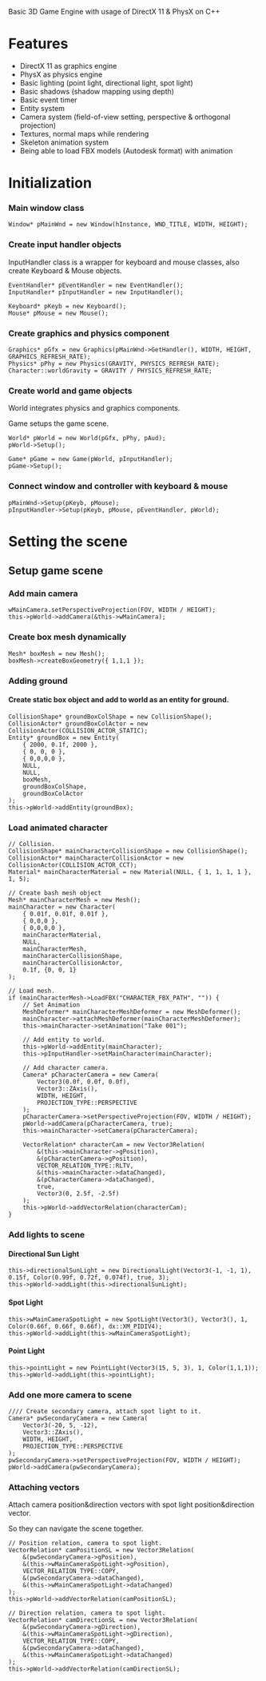 Basic 3D Game Engine with usage of DirectX 11 &amp; PhysX on C++

# Features
- DirectX 11 as graphics engine
- PhysX as physics engine
- Basic lighting (point light, directional light, spot light)
- Basic shadows (shadow mapping using depth)
- Basic event timer
- Entity system
- Camera system (field-of-view setting, perspective & orthogonal projection)
- Textures, normal maps while rendering
- Skeleton animation system
- Being able to load FBX models (Autodesk format) with animation

# Initialization
### Main window class
```
Window* pMainWnd = new Window(hInstance, WND_TITLE, WIDTH, HEIGHT);
```

### Create input handler objects
InputHandler class is a wrapper for keyboard and mouse classes, also create Keyboard & Mouse objects.
```
EventHandler* pEventHandler = new EventHandler();
InputHandler* pInputHandler = new InputHandler();

Keyboard* pKeyb = new Keyboard();
Mouse* pMouse = new Mouse();
```

### Create graphics and physics component
```
Graphics* pGfx = new Graphics(pMainWnd->GetHandler(), WIDTH, HEIGHT, GRAPHICS_REFRESH_RATE);
Physics* pPhy = new Physics(GRAVITY, PHYSICS_REFRESH_RATE);
Character::worldGravity = GRAVITY / PHYSICS_REFRESH_RATE;
```

### Create world and game objects
World integrates physics and graphics components.

Game setups the game scene.
```
World* pWorld = new World(pGfx, pPhy, pAud);
pWorld->Setup();

Game* pGame = new Game(pWorld, pInputHandler);
pGame->Setup();
```

### Connect window and controller with keyboard & mouse
```
pMainWnd->Setup(pKeyb, pMouse);
pInputHandler->Setup(pKeyb, pMouse, pEventHandler, pWorld);
```

# Setting the scene
## Setup game scene

### Add main camera
```
wMainCamera.setPerspectiveProjection(FOV, WIDTH / HEIGHT);
this->pWorld->addCamera(&this->wMainCamera);
```

### Create box mesh dynamically
```
Mesh* boxMesh = new Mesh();
boxMesh->createBoxGeometry({ 1,1,1 });
```

### Adding ground
#### Create static box object and add to world as an entity for ground.
```
CollisionShape* groundBoxColShape = new CollisionShape();
CollisionActor* groundBoxColActor = new CollisionActor(COLLISION_ACTOR_STATIC);
Entity* groundBox = new Entity(
	{ 2000, 0.1f, 2000 },
	{ 0, 0, 0 },
	{ 0,0,0,0 },
	NULL,
	NULL,
	boxMesh,
	groundBoxColShape,
	groundBoxColActor
);
this->pWorld->addEntity(groundBox);
```

### Load animated character
```
// Collision.
CollisionShape* mainCharacterCollisionShape = new CollisionShape();
CollisionActor* mainCharacterCollisionActor = new CollisionActor(COLLISION_ACTOR_CCT);
Material* mainCharacterMaterial = new Material(NULL, { 1, 1, 1, 1 }, 1, 5);

// Create bash mesh object
Mesh* mainCharacterMesh = new Mesh();
mainCharacter = new Character(
	{ 0.01f, 0.01f, 0.01f },
	{ 0,0,0 },
	{ 0,0,0,0 },
	mainCharacterMaterial,
	NULL,
	mainCharacterMesh,
	mainCharacterCollisionShape,
	mainCharacterCollisionActor,
	0.1f, {0, 0, 1}
);

// Load mesh.
if (mainCharacterMesh->LoadFBX("CHARACTER_FBX_PATH", "")) {
	// Set Animation
	MeshDeformer* mainCharacterMeshDeformer = new MeshDeformer();
	mainCharacter->attachMeshDeformer(mainCharacterMeshDeformer);
	this->mainCharacter->setAnimation("Take 001");

	// Add entity to world.
	this->pWorld->addEntity(mainCharacter);
	this->pInputHandler->setMainCharacter(mainCharacter);

	// Add character camera.
	Camera* pCharacterCamera = new Camera(
		Vector3(0.0f, 0.0f, 0.0f),
		Vector3::ZAxis(),
		WIDTH, HEIGHT,
		PROJECTION_TYPE::PERSPECTIVE
	);
	pCharacterCamera->setPerspectiveProjection(FOV, WIDTH / HEIGHT);
	pWorld->addCamera(pCharacterCamera, true);
	this->mainCharacter->setCamera(pCharacterCamera);

	VectorRelation* characterCam = new Vector3Relation(
		&(this->mainCharacter->gPosition),
		&(pCharacterCamera->gPosition),
		VECTOR_RELATION_TYPE::RLTV,
		&(this->mainCharacter->dataChanged),
		&(pCharacterCamera->dataChanged),
		true,
		Vector3(0, 2.5f, -2.5f)
	);
	this->pWorld->addVectorRelation(characterCam);
}
```

### Add lights to scene
#### Directional Sun Light
```
this->directionalSunLight = new DirectionalLight(Vector3(-1, -1, 1), 0.15f, Color(0.99f, 0.72f, 0.074f), true, 3);
this->pWorld->addLight(this->directionalSunLight);
```

#### Spot Light
```
this->wMainCameraSpotLight = new SpotLight(Vector3(), Vector3(), 1, Color(0.66f, 0.66f, 0.66f), dx::XM_PIDIV4);
this->pWorld->addLight(this->wMainCameraSpotLight);
```

#### Point Light
```
this->pointLight = new PointLight(Vector3(15, 5, 3), 1, Color(1,1,1));
this->pWorld->addLight(this->pointLight);
```

### Add one more camera to scene
```
//// Create secondary camera, attach spot light to it.
Camera* pwSecondaryCamera = new Camera(
	Vector3(-20, 5, -12),
	Vector3::ZAxis(),
	WIDTH, HEIGHT,
	PROJECTION_TYPE::PERSPECTIVE
);
pwSecondaryCamera->setPerspectiveProjection(FOV, WIDTH / HEIGHT);
pWorld->addCamera(pwSecondaryCamera);
```

### Attaching vectors
Attach camera position&direction vectors with spot light position&direction vector.

So they can navigate the scene together.
```
// Position relation, camera to spot light.
VectorRelation* camPositionSL = new Vector3Relation(
	&(pwSecondaryCamera->gPosition),
	&(this->wMainCameraSpotLight->gPosition),
	VECTOR_RELATION_TYPE::COPY,
	&(pwSecondaryCamera->dataChanged),
	&(this->wMainCameraSpotLight->dataChanged)
);
this->pWorld->addVectorRelation(camPositionSL);

// Direction relation, camera to spot light.
VectorRelation* camDirectionSL = new Vector3Relation(
	&(pwSecondaryCamera->gDirection),
	&(this->wMainCameraSpotLight->gDirection),
	VECTOR_RELATION_TYPE::COPY,
	&(pwSecondaryCamera->dataChanged),
	&(this->wMainCameraSpotLight->dataChanged)
);
this->pWorld->addVectorRelation(camDirectionSL);
```
